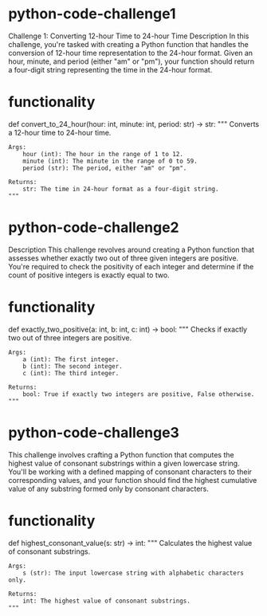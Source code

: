 # python-code-challenge1

Challenge 1: Converting 12-hour Time to 24-hour Time
Description
In this challenge, you're tasked with creating a Python function that handles the conversion of 12-hour time representation to the 24-hour format. Given an hour, minute, and period (either "am" or "pm"), your function should return a four-digit string representing the time in the 24-hour format.
 
 # functionality
 def convert_to_24_hour(hour: int, minute: int, period: str) -> str:
    """
    Converts a 12-hour time to 24-hour time.

    Args:
        hour (int): The hour in the range of 1 to 12.
        minute (int): The minute in the range of 0 to 59.
        period (str): The period, either "am" or "pm".

    Returns:
        str: The time in 24-hour format as a four-digit string.
    """
# python-code-challenge2
Description
This challenge revolves around creating a Python function that assesses whether exactly two out of three given integers are positive. You're required to check the positivity of each integer and determine if the count of positive integers is exactly equal to two.

# functionality
def exactly_two_positive(a: int, b: int, c: int) -> bool:
    """
    Checks if exactly two out of three integers are positive.

    Args:
        a (int): The first integer.
        b (int): The second integer.
        c (int): The third integer.

    Returns:
        bool: True if exactly two integers are positive, False otherwise.
    """
# python-code-challenge3
This challenge involves crafting a Python function that computes the highest value of consonant substrings within a given lowercase string. You'll be working with a defined mapping of consonant characters to their corresponding values, and your function should find the highest cumulative value of any substring formed only by consonant characters.
 
 # functionality
 def highest_consonant_value(s: str) -> int:
    """
    Calculates the highest value of consonant substrings.

    Args:
        s (str): The input lowercase string with alphabetic characters only.

    Returns:
        int: The highest value of consonant substrings.
    """
